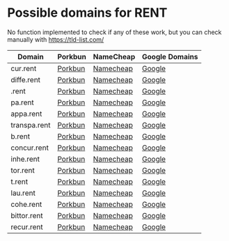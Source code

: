# Possible domains for RENT

No function implemented to check if any of these work, but you can check manually with https://tld-list.com/

| Domain | Porkbun | NameCheap | Google Domains |
|---|---|---|---|
| cur.rent | [Porkbun](https://porkbun.com/checkout/search?prb=e814663da1&tlds=&idnLanguage=&search=search&q=cur.rent) | [Namecheap](https://www.namecheap.com/domains/registration/results/?domain=cur.rent) | [Google](https://domains.google.com/registrar/search?searchTerm=cur.rent) |
| diffe.rent | [Porkbun](https://porkbun.com/checkout/search?prb=e814663da1&tlds=&idnLanguage=&search=search&q=diffe.rent) | [Namecheap](https://www.namecheap.com/domains/registration/results/?domain=diffe.rent) | [Google](https://domains.google.com/registrar/search?searchTerm=diffe.rent) |
| .rent | [Porkbun](https://porkbun.com/checkout/search?prb=e814663da1&tlds=&idnLanguage=&search=search&q=.rent) | [Namecheap](https://www.namecheap.com/domains/registration/results/?domain=.rent) | [Google](https://domains.google.com/registrar/search?searchTerm=.rent) |
| pa.rent | [Porkbun](https://porkbun.com/checkout/search?prb=e814663da1&tlds=&idnLanguage=&search=search&q=pa.rent) | [Namecheap](https://www.namecheap.com/domains/registration/results/?domain=pa.rent) | [Google](https://domains.google.com/registrar/search?searchTerm=pa.rent) |
| appa.rent | [Porkbun](https://porkbun.com/checkout/search?prb=e814663da1&tlds=&idnLanguage=&search=search&q=appa.rent) | [Namecheap](https://www.namecheap.com/domains/registration/results/?domain=appa.rent) | [Google](https://domains.google.com/registrar/search?searchTerm=appa.rent) |
| transpa.rent | [Porkbun](https://porkbun.com/checkout/search?prb=e814663da1&tlds=&idnLanguage=&search=search&q=transpa.rent) | [Namecheap](https://www.namecheap.com/domains/registration/results/?domain=transpa.rent) | [Google](https://domains.google.com/registrar/search?searchTerm=transpa.rent) |
| b.rent | [Porkbun](https://porkbun.com/checkout/search?prb=e814663da1&tlds=&idnLanguage=&search=search&q=b.rent) | [Namecheap](https://www.namecheap.com/domains/registration/results/?domain=b.rent) | [Google](https://domains.google.com/registrar/search?searchTerm=b.rent) |
| concur.rent | [Porkbun](https://porkbun.com/checkout/search?prb=e814663da1&tlds=&idnLanguage=&search=search&q=concur.rent) | [Namecheap](https://www.namecheap.com/domains/registration/results/?domain=concur.rent) | [Google](https://domains.google.com/registrar/search?searchTerm=concur.rent) |
| inhe.rent | [Porkbun](https://porkbun.com/checkout/search?prb=e814663da1&tlds=&idnLanguage=&search=search&q=inhe.rent) | [Namecheap](https://www.namecheap.com/domains/registration/results/?domain=inhe.rent) | [Google](https://domains.google.com/registrar/search?searchTerm=inhe.rent) |
| tor.rent | [Porkbun](https://porkbun.com/checkout/search?prb=e814663da1&tlds=&idnLanguage=&search=search&q=tor.rent) | [Namecheap](https://www.namecheap.com/domains/registration/results/?domain=tor.rent) | [Google](https://domains.google.com/registrar/search?searchTerm=tor.rent) |
| t.rent | [Porkbun](https://porkbun.com/checkout/search?prb=e814663da1&tlds=&idnLanguage=&search=search&q=t.rent) | [Namecheap](https://www.namecheap.com/domains/registration/results/?domain=t.rent) | [Google](https://domains.google.com/registrar/search?searchTerm=t.rent) |
| lau.rent | [Porkbun](https://porkbun.com/checkout/search?prb=e814663da1&tlds=&idnLanguage=&search=search&q=lau.rent) | [Namecheap](https://www.namecheap.com/domains/registration/results/?domain=lau.rent) | [Google](https://domains.google.com/registrar/search?searchTerm=lau.rent) |
| cohe.rent | [Porkbun](https://porkbun.com/checkout/search?prb=e814663da1&tlds=&idnLanguage=&search=search&q=cohe.rent) | [Namecheap](https://www.namecheap.com/domains/registration/results/?domain=cohe.rent) | [Google](https://domains.google.com/registrar/search?searchTerm=cohe.rent) |
| bittor.rent | [Porkbun](https://porkbun.com/checkout/search?prb=e814663da1&tlds=&idnLanguage=&search=search&q=bittor.rent) | [Namecheap](https://www.namecheap.com/domains/registration/results/?domain=bittor.rent) | [Google](https://domains.google.com/registrar/search?searchTerm=bittor.rent) |
| recur.rent | [Porkbun](https://porkbun.com/checkout/search?prb=e814663da1&tlds=&idnLanguage=&search=search&q=recur.rent) | [Namecheap](https://www.namecheap.com/domains/registration/results/?domain=recur.rent) | [Google](https://domains.google.com/registrar/search?searchTerm=recur.rent) |
